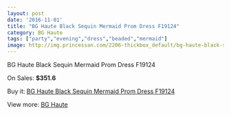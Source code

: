 ```yaml
---
layout: post
date: '2016-11-01'
title: "BG Haute Black Sequin Mermaid Prom Dress F19124"
category: BG Haute
tags: ["party","evening","dress","beaded","mermaid"]
image: http://img.princessan.com/2206-thickbox_default/bg-haute-black-sequin-mermaid-prom-dress-f19124.jpg
---
```

BG Haute Black Sequin Mermaid Prom Dress F19124

On Sales: **$351.6**
<a href="https://www.princessan.com/en/bg-haute/994-bg-haute-black-sequin-mermaid-prom-dress-f19124.html"><amp-img layout="responsive" width="600" height="600" src="//img.princessan.com/2206-thickbox_default/bg-haute-black-sequin-mermaid-prom-dress-f19124.jpg" alt="BG Haute Black Sequin Mermaid Prom Dress F19124 0" /></a>

Buy it: [BG Haute Black Sequin Mermaid Prom Dress F19124](https://www.princessan.com/en/bg-haute/994-bg-haute-black-sequin-mermaid-prom-dress-f19124.html "BG Haute Black Sequin Mermaid Prom Dress F19124")

View more: [BG Haute](https://www.princessan.com/en/10-bg-haute "BG Haute")